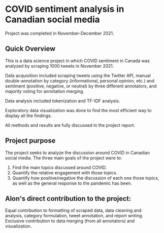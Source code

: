 # COVID sentiment analysis in Canadian social media

Project was completed in November-December 2021.

## Quick Overview

This is a data science project in which COVID sentiment in Canada was analyzed by scraping 1000 tweets in November 2021.

Data acquisition included scraping tweets using the Twitter API, manual double-annotation by category (informational, personal opinion, etc.) and sentiment (positive, negative, or neutral) by three different annotators, and majority voting for annotation merging.

Data analysis included tokenization and TF-IDF analysis.

Exploratory data visualization was done to find the most efficient way to display all the findings.

All methods and results are fully discussed in the project report.


## Project purpose

The project seeks to analyze the discussion around COVID in Canadian social media.
The three main goals of the project were to:

1. Find the main topics discussed around COVID.
2. Quantify the relative engagement with those topics.
3. Quantify how positive/negative the discussion of each one those topics, as well as the general response to the pandemic has been.


## Alon's direct contribution to the project:
Equal contribution to formatting of scraped data, data cleaning and analysis, category formulation, tweet annotation, and report writing.
Exclusive contribution to data merging (from all annotators) and visualization.
